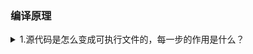 <h3>编译原理</h3>
<details><summary>1.源代码是怎么变成可执行文件的，每一步的作用是什么？</summary>
  <li>源代码编程可执行文件，编译器做了4步，第一步是预编译，预编译做的事有很多，我主要列举7件:<br>&nbsp&nbsp&nbsp&nbsp(i)将所有的#define删除，并展开所有的宏定义<br>&nbsp&nbsp&nbsp&nbsp(ii)处理所有的<b>条件预编译指令</b>比如#if、#endif、#elif、#else等
  <br>&nbsp&nbsp&nbsp&nbsp(iii)处理<b>#include预编译指令</b>,并将被包含的文件插入到对应的预编译指令的位置<br>&nbsp&nbsp&nbsp&nbsp(iv)删除所有的注释<br>&nbsp&nbsp&nbsp&nbsp(v)添加行号和文件标识，以便为编译时调试用的行号和编译出错时警告用的行号服务
<br>&nbsp&nbsp&nbsp&nbsp(vi)最后将.c文件变成.i文件<br>&nbsp&nbsp&nbsp&nbsp(vii)处理#pragma指令，这个指令让编译能使用计算机或者操作系统特定的功能
  <li>第二步是编译，通过编译器进行编译，由5部分组成，每一步如果发现错误就报错：
    <br>&nbsp&nbsp&nbsp&nbsp(i)第一部分是词法分析：主要是识别源代码中的括号、数字、标点等。
    <br>&nbsp&nbsp&nbsp&nbsp(ii)第二部分是语法分析，这一步会生成语法树，比如2+4就是一棵根节点是+号，左节点是2，右节点是4的语法树，如果只有2+，在这一步就会报错。
    <br>&nbsp&nbsp&nbsp&nbsp(iii)第三部分是语义分析，这一步主要分析类型的声明、匹配和转换
    <br>&nbsp&nbsp&nbsp&nbsp(iv)第四部分是中间语言生成，在这一步会生成与平台无关的三地址码，同时也会将那些在编译期就能确定的表达式进行优化
    <br>&nbsp&nbsp&nbsp&nbsp(v)第五部分是目标代码生成，这一步编译器会根据三地址码生成依赖于目标机器的目标机器代码，也就是汇编语言。
    <br>&nbsp&nbsp&nbsp&nbsp最后在执行完这5部分工作后就会将.i文件进行编译，转换成.s汇编语言文件，进入下一步。
  <li>第三步是汇编。在这一步，汇编器将汇编语言转换成机器可以执行的语言，完全由0和1组成，形成.o目标文件
  <li>最后一步第四步就是链接：通过调用链接器ld来将多个目标文件以及所依赖的其它库文件链接起来，最后生成可执行文件，在这一步，链接器同时负责地址重分配、符号名称绑定和重定位。
  <li>执行完这4步就生成了可执行文件。
</details>
